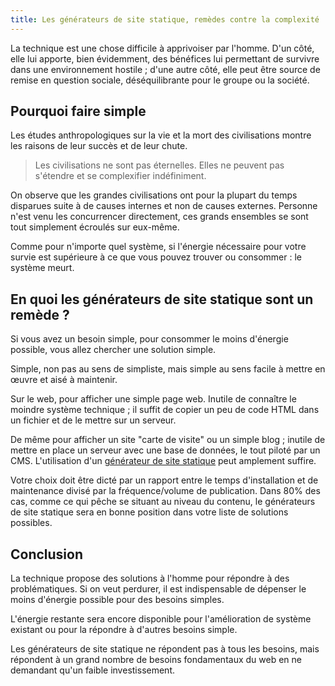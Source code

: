 ```yaml
---
title: Les générateurs de site statique, remèdes contre la complexité
---
```


La technique est une chose difficile à apprivoiser par l'homme. D'un côté, elle lui apporte, bien évidemment, des bénéfices lui permettant de survivre dans une environnement hostile ; d'une autre côté, elle peut être source de remise en question sociale, déséquilibrante pour le groupe ou la société.

## Pourquoi faire simple

Les études anthropologiques sur la vie et la mort des civilisations montre les raisons de leur succès et de leur chute.

> Les civilisations ne sont pas éternelles. Elles ne peuvent pas s'étendre et se complexifier indéfiniment.

On observe que les grandes civilisations ont pour la plupart du temps disparues suite à de causes internes et non de causes externes. Personne n'est venu les concurrencer directement, ces grands ensembles se sont tout simplement écroulés sur eux-même.

Comme pour n'importe quel système, si l'énergie nécessaire pour votre survie est supérieure à ce que vous pouvez trouver ou consommer : le système meurt.

## En quoi les générateurs de site statique sont un remède ?

Si vous avez un besoin simple, pour consommer le moins d'énergie possible, vous allez chercher une solution simple.

Simple, non pas au sens de simpliste, mais simple au sens facile à mettre en œuvre et aisé à maintenir.

Sur le web, pour afficher une simple page web. Inutile de connaître le moindre système technique ; il suffit de copier un peu de code HTML dans un fichier et de le mettre sur un serveur. 

De même pour afficher un site "carte de visite" ou un simple blog ; inutile de mettre en place un serveur avec une base de données, le tout piloté par un CMS. L'utilisation d'un [générateur de site statique](/generateur-site-statique/) peut amplement suffire.

Votre choix doit être dicté par un rapport entre le temps d'installation et de maintenance divisé par la fréquence/volume de publication. Dans 80% des cas, comme ce qui pêche se situant au niveau du contenu, le générateurs de site statique sera en bonne position dans votre liste de solutions possibles.

## Conclusion

La technique propose des solutions à l'homme pour répondre à des problématiques. Si on veut perdurer, il est indispensable de dépenser le moins d'énergie possible pour des besoins simples.

L'énergie restante sera encore disponible pour l'amélioration de système existant ou pour la répondre à d'autres besoins simple.

Les générateurs de site statique ne répondent pas à tous les besoins, mais répondent à un grand nombre de besoins fondamentaux du web en ne demandant qu'un faible investissement.
